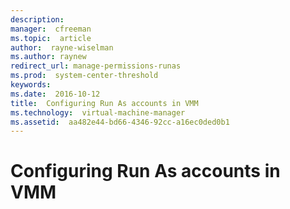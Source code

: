 ```yaml
---
description:  
manager:  cfreeman
ms.topic:  article
author:  rayne-wiselman
ms.author: raynew
redirect_url: manage-permissions-runas
ms.prod:  system-center-threshold
keywords:  
ms.date:  2016-10-12
title:  Configuring Run As accounts in VMM
ms.technology:  virtual-machine-manager
ms.assetid:  aa482e44-bd66-4346-92cc-a16ec0ded0b1
---
```


# Configuring Run As accounts in VMM
